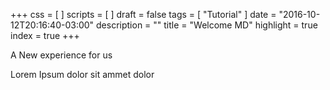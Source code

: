 +++
css = [
]
scripts = [
]
draft = false 
tags = [
"Tutorial"
]
date = "2016-10-12T20:16:40-03:00"
description = ""
title = "Welcome MD"
highlight = true
index = true
+++

A New experience for us

Lorem Ipsum dolor sit ammet dolor
